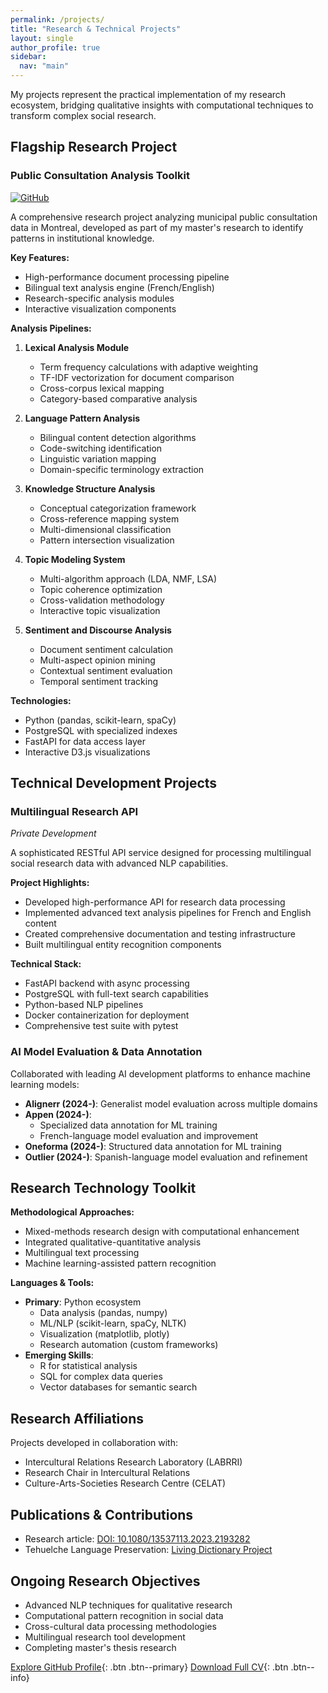 ```yaml
---
permalink: /projects/
title: "Research & Technical Projects"
layout: single
author_profile: true
sidebar:
  nav: "main"
---
```


My projects represent the practical implementation of my research ecosystem, bridging qualitative insights with computational techniques to transform complex social research.

## Flagship Research Project

### Public Consultation Analysis Toolkit
[![GitHub](https://img.shields.io/badge/GitHub-Repository-green?logo=github)](https://github.com/9scorp4/labrri_ocpm_systemic_racism)

A comprehensive research project analyzing municipal public consultation data in Montreal, developed as part of my master's research to identify patterns in institutional knowledge.

**Key Features:**
- High-performance document processing pipeline
- Bilingual text analysis engine (French/English)
- Research-specific analysis modules
- Interactive visualization components

**Analysis Pipelines:**
1. **Lexical Analysis Module**
   - Term frequency calculations with adaptive weighting
   - TF-IDF vectorization for document comparison
   - Cross-corpus lexical mapping
   - Category-based comparative analysis

2. **Language Pattern Analysis**
   - Bilingual content detection algorithms
   - Code-switching identification
   - Linguistic variation mapping
   - Domain-specific terminology extraction

3. **Knowledge Structure Analysis**
   - Conceptual categorization framework
   - Cross-reference mapping system
   - Multi-dimensional classification
   - Pattern intersection visualization

4. **Topic Modeling System**
   - Multi-algorithm approach (LDA, NMF, LSA)
   - Topic coherence optimization
   - Cross-validation methodology
   - Interactive topic visualization

5. **Sentiment and Discourse Analysis**
   - Document sentiment calculation
   - Multi-aspect opinion mining
   - Contextual sentiment evaluation
   - Temporal sentiment tracking

**Technologies:**
- Python (pandas, scikit-learn, spaCy)
- PostgreSQL with specialized indexes
- FastAPI for data access layer
- Interactive D3.js visualizations

## Technical Development Projects

### Multilingual Research API
*Private Development*

A sophisticated RESTful API service designed for processing multilingual social research data with advanced NLP capabilities.

**Project Highlights:**
- Developed high-performance API for research data processing
- Implemented advanced text analysis pipelines for French and English content
- Created comprehensive documentation and testing infrastructure
- Built multilingual entity recognition components

**Technical Stack:**
- FastAPI backend with async processing
- PostgreSQL with full-text search capabilities
- Python-based NLP pipelines
- Docker containerization for deployment
- Comprehensive test suite with pytest

### AI Model Evaluation & Data Annotation

Collaborated with leading AI development platforms to enhance machine learning models:

- **Alignerr (2024-)**: Generalist model evaluation across multiple domains
- **Appen (2024-)**: 
  - Specialized data annotation for ML training
  - French-language model evaluation and improvement
- **Oneforma (2024-)**: Structured data annotation for ML training
- **Outlier (2024-)**: Spanish-language model evaluation and refinement

## Research Technology Toolkit

**Methodological Approaches:**
- Mixed-methods research design with computational enhancement
- Integrated qualitative-quantitative analysis
- Multilingual text processing
- Machine learning-assisted pattern recognition

**Languages & Tools:**
- **Primary**: Python ecosystem
  - Data analysis (pandas, numpy)
  - ML/NLP (scikit-learn, spaCy, NLTK)
  - Visualization (matplotlib, plotly)
  - Research automation (custom frameworks)
- **Emerging Skills**: 
  - R for statistical analysis
  - SQL for complex data queries
  - Vector databases for semantic search

## Research Affiliations

Projects developed in collaboration with:
- Intercultural Relations Research Laboratory (LABRRI)
- Research Chair in Intercultural Relations
- Culture-Arts-Societies Research Centre (CELAT)

## Publications & Contributions

- Research article: [DOI: 10.1080/13537113.2023.2193282](https://doi.org/10.1080/13537113.2023.2193282)
- Tehuelche Language Preservation: [Living Dictionary Project](https://livingdictionaries.app/80CcDQ4DRyiYSPIWZ9Hy/contributors)

## Ongoing Research Objectives

- Advanced NLP techniques for qualitative research
- Computational pattern recognition in social data
- Cross-cultural data processing methodologies
- Multilingual research tool development
- Completing master's thesis research

[Explore GitHub Profile](https://github.com/9scorp4){: .btn .btn--primary}
[Download Full CV](/assets/cv/nicolas-arias-garcia-cv.pdf){: .btn .btn--info}